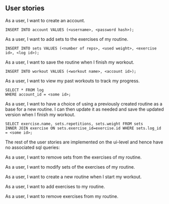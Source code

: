 ## User stories

As a user, I want to create an account.

```
INSERT INTO account VALUES (<username>, <password hash>);
```

As a user, I want to add sets to the exercises of my routine.

```
INSERT INTO sets VALUES (<number of reps>, <used weight>, <exercise id>, <log id>);
```

As a user, I want to save the routine when I finish my workout.

```
INSERT INTO workout VALUES (<workout name>, <account id>);
```

As a user, I want to view my past workouts to track my progress.

```
SELECT * FROM log
WHERE account_id = <some id>;
```

As a user, I want to have a choice of using a previously created routine as a base for a new routine. I can then update it as needed and save the updated version when I finish my workout.

```
SELECT exercise.name, sets.repetitions, sets.weight FROM sets
INNER JOIN exercise ON sets.exercise_id=exercise.id WHERE sets.log_id = <some id>;
```

The rest of the user stories are implemented on the ui-level and hence have no associated sql queries:

As a user, I want to remove sets from the exercises of my routine.

As a user, I want to modify sets of the exercises of my routine.

As a user, I want to create a new routine when I start my workout.

As a user, I want to add exercises to my routine.

As a user, I want to remove exercises from my routine.
